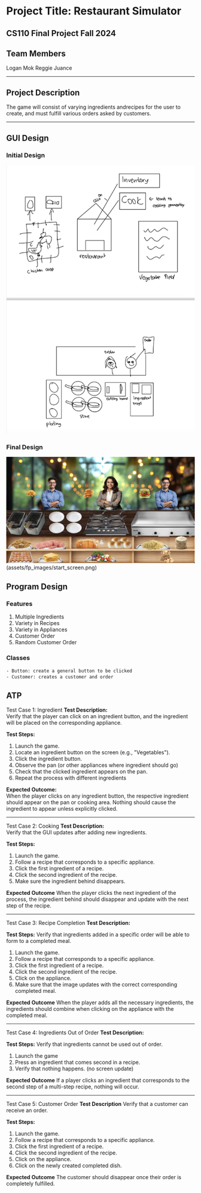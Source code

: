 # Project Title: Restaurant Simulator
## CS110 Final Project Fall 2024

## Team Members
Logan Mok
Reggie Juance

***

## Project Description

The game will consist of varying ingredients andrecipes for the user to create, and must fulfill various orders asked by customers.

***    

## GUI Design

### Initial Design

![initial gui](assets/gui.jpg)

### Final Design

![final gui](assets/finalgui.jpg)
(assets/fp_images/start_screen.png)

## Program Design

### Features

1. Multiple Ingredients
2. Variety in Recipes
3. Variety in Appliances
4. Customer Order
5. Random Customer Order

### Classes
    - Button: create a general button to be clicked
    - Customer: creates a customer and order
    
## ATP
Test Case 1: Ingredient
**Test Description:**  
Verify that the player can click on an ingredient button, and the ingredient will be placed on the corresponding appliance.

**Test Steps:**
1. Launch the game.
2. Locate an ingredient button on the screen (e.g., "Vegetables").
3. Click the ingredient button.
4. Observe the pan (or other appliances where ingredient should go)
5. Check that the clicked ingredient appears on the pan.
6. Repeat the process with different ingredients 

**Expected Outcome:**  
When the player clicks on any ingredient button, the respective ingredient should appear on the pan or cooking area. Nothing should cause the ingredient to appear unless explicitly clicked.
______________________________________________________________________________________________________________________________________________________________________________________________
Test Case 2: Cooking
**Test Description:**  
Verify that the GUI updates after adding new ingredients.

**Test Steps:**
1. Launch the game.
2. Follow a recipe that corresponds to a specific appliance.
3. Click the first ingredient of a recipe.
4. Click the second ingredient of the recipe.
5. Make sure the ingredient behind disappears.

**Expected Outcome**
When the player clicks the next ingredient of the process, the ingredient behind should disappear and update with the next step  of the recipe.
______________________________________________________________________________________________________________________________________________________________________________________________
Test Case 3: Recipe Completion
**Test Description:**  

**Test Steps:**
Verify that ingredients added in a specific order will be able to form to a completed meal.
1. Launch the game.
2. Follow a recipe that corresponds to a specific appliance.
3. Click the first ingredient of a recipe.
4. Click the second ingredient of the recipe.
5. Click on the appliance.
6. Make sure that the image updates with the correct corresponding completed meal.

**Expected Outcome**
When the player adds all the necessary ingredients, the ingredients should combine when clicking on the appliance with the completed meal.
______________________________________________________________________________________________________________________________________________________________________________________________
Test Case 4: Ingredients Out of Order
**Test Description:**

**Test Steps:**
Verify that ingredients cannot be used out of order.
1. Launch the game
2. Press an ingredient that comes second in a recipe.
3. Verify that nothing happens. (no screen update)

**Expected Outcome**
If a player clicks an ingredient that corresponds to the second step of a multi-step recipe, nothing will occur.
______________________________________________________________________________________________________________________________________________________________________________________________
Test Case 5: Customer Order
**Test Description**
Verify that a customer can receive an order.

**Test Steps:**
1. Launch the game.
2. Follow a recipe that corresponds to a specific appliance.
3. Click the first ingredient of a recipe.
4. Click the second ingredient of the recipe.
5. Click on the appliance.
6. Click on the newly created completed dish.

**Expected Outcome**
The customer should disappear once their order is completely fulfilled.